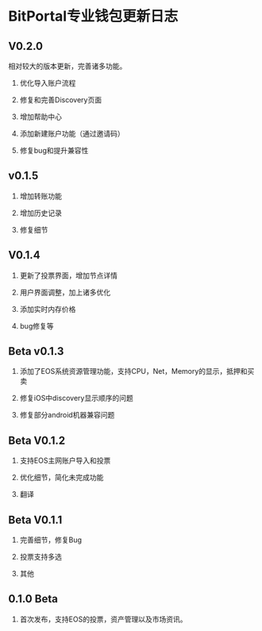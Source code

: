 # BitPortal专业钱包更新日志




## V0.2.0

相对较大的版本更新，完善诸多功能。

1. 优化导入账户流程

2. 修复和完善Discovery页面

3. 增加帮助中心

4. 添加新建账户功能（通过邀请码）

5. 修复bug和提升兼容性


## v0.1.5

1. 增加转账功能

2. 增加历史记录

3. 修复细节


## V0.1.4

1. 更新了投票界面，增加节点详情

2. 用户界面调整，加上诸多优化

3. 添加实时内存价格

4. bug修复等



## Beta v0.1.3

1. 添加了EOS系统资源管理功能，支持CPU，Net，Memory的显示，抵押和买卖

2. 修复iOS中discovery显示顺序的问题

3. 修复部分android机器兼容问题



## Beta V0.1.2

1. 支持EOS主网账户导入和投票

2. 优化细节，简化未完成功能

3. 翻译



## Beta V0.1.1

1. 完善细节，修复Bug

2. 投票支持多选

3. 其他


## 0.1.0 Beta

1. 首次发布，支持EOS的投票，资产管理以及市场资讯。
